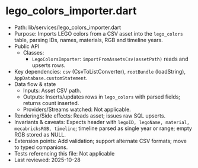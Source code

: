 # lego_colors_importer.dart

- Path: lib/services/lego_colors_importer.dart
- Purpose: Imports LEGO colors from a CSV asset into the `lego_colors` table, parsing IDs, names, materials, RGB and timeline years.
- Public API
  - Classes:
    - `LegoColorsImporter`: `importFromAssetsCsv(assetPath)` reads and upserts rows.
- Key dependencies: `csv` (CsvToListConverter), `rootBundle` (loadString), `AppDatabase.customStatement`.
- Data flow & state
  - Inputs: Asset CSV path.
  - Outputs: Inserts/updates rows in `lego_colors` with parsed fields; returns count inserted.
  - Providers/Streams watched: Not applicable.
- Rendering/Side effects: Reads asset; issues raw SQL upserts.
- Invariants & caveats: Expects header with `legoID, legoName, material, mecabricksRGB, timeline`; timeline parsed as single year or range; empty RGB stored as NULL.
- Extension points: Add validation; support alternate CSV formats; move to typed companions.
- Tests referencing this file: Not applicable
- Last reviewed: 2025-10-28
